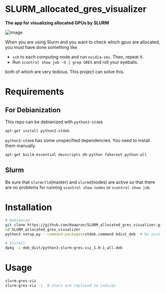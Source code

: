 # SLURM_allocated_gres_visualizer
**The app for visualizing allocated GPUs by SLURM**

![image](https://user-images.githubusercontent.com/25451196/136583132-108034a7-5088-4e46-91d7-c2c37dfd5704.png)

When you are using Slurm and you want to check which gpus are allocated, you must have done something like
- `ssh` to each computing node and run `nvidia-smi`. Then, repeat it.
- Run `scontrol show job -d | grep GRES` and roll your eyeballs.


both of which are very tedious. This project can solve this.

# Requirements
## For Debianization
This repo can be debianized with `python3-stdeb`
```bash
apt-get install python3-stdeb
```
`python3-stdeb` has some unspecified dependencies. You need to install them manually.
```bash
apt-get build-essential devscripts dh-python fakeroot python-all
```

## Slurm
Be sure that `slurmctld`(master) and `slurmd`(nodes) are active so that there are no problems for running `scontrol show nodes` or `scontrol show job`.

# Installation
```bash
# Debianize
git clone https://github.com/Haawron/SLURM_allocated_gres_visualizer.git
cd SLURM_allocated_gres_visualizer
python3 setup.py --command-packages=stdeb.command bdist_deb  # be sure to be without conda

# Install
dpkg -i deb_dist/python3-slurm-gres-viz_1.0-1_all.deb
```

# Usage
```bash
slurm-gres-viz
slurm-gres-viz -i  # stars are replaced to indices
```


